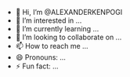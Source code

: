 - 👋 Hi, I’m @ALEXANDERKENPOGI
- 👀 I’m interested in ...
- 🌱 I’m currently learning ...
- 💞️ I’m looking to collaborate on ...
- 📫 How to reach me ...
- 😄 Pronouns: ...
- ⚡ Fun fact: ...

<!---
ALEXANDERKENPOGI/ALEXANDERKENPOGI is a ✨ special ✨ repository because its `README.md` (this file) appears on your GitHub profile.
You can click the Preview link to take a look at your changes.
--->
